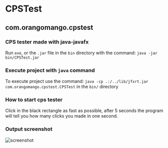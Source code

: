 # CPSTest
## com.orangomango.cpstest
### CPS tester made with java-javafx <br>
Run `exe`, or the `.jar` file in the `bin` directory with the command: `java -jar bin/CPSTest.jar`

### Execute project with `java` command

To execute project use the command: `java -cp .:/../lib/jfxrt.jar com.orangomango.cpstest.CPSTest` in the `bin/` directory

### How to start cps tester

Click in the black rectangle as fast as possible, after 5 seconds the program will tell you how many clicks you made in one second.

### Output screenshot

![screenshot](https://user-images.githubusercontent.com/61402409/96989870-96ed3280-1526-11eb-8630-dba3376c90dc.png)
